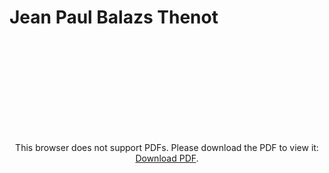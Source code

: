 # Jean Paul Balazs Thenot

<object data="https://Zetaku1.github.io/cv_JP.pdf" style="margin:0 auto;text-align:center" type="application/pdf" width="1125px" height="1500px">
    <embed src="https://Zetaku1.github.io/cv_JP.pdf">
        <p>This browser does not support PDFs. Please download the PDF to view it: <a href="https://Zetaku1.github.io/cv_JP.pdf">Download PDF</a>.</p>
    </embed>
</object>
 
<!-- <embed src="https://Zetaku1.github.io/cv_JP.pdf" type="application/pdf" /> -->
